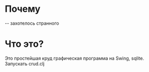 # Почему
-- захотелось странного
# Что это?
Это простейшая круд графическая программа на Swing, sqlite. 
Запускать crud.clj
